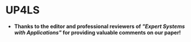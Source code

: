 # UP4LS

- **Thanks to the editor and professional reviewers of *"Expert Systems with Applications"* for providing valuable comments on our paper!**
